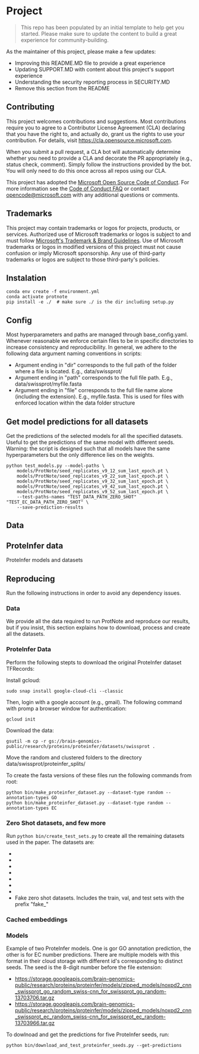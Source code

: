 # Project

> This repo has been populated by an initial template to help get you started. Please
> make sure to update the content to build a great experience for community-building.

As the maintainer of this project, please make a few updates:

- Improving this README.MD file to provide a great experience
- Updating SUPPORT.MD with content about this project's support experience
- Understanding the security reporting process in SECURITY.MD
- Remove this section from the README

## Contributing

This project welcomes contributions and suggestions.  Most contributions require you to agree to a
Contributor License Agreement (CLA) declaring that you have the right to, and actually do, grant us
the rights to use your contribution. For details, visit https://cla.opensource.microsoft.com.

When you submit a pull request, a CLA bot will automatically determine whether you need to provide
a CLA and decorate the PR appropriately (e.g., status check, comment). Simply follow the instructions
provided by the bot. You will only need to do this once across all repos using our CLA.

This project has adopted the [Microsoft Open Source Code of Conduct](https://opensource.microsoft.com/codeofconduct/).
For more information see the [Code of Conduct FAQ](https://opensource.microsoft.com/codeofconduct/faq/) or
contact [opencode@microsoft.com](mailto:opencode@microsoft.com) with any additional questions or comments.

## Trademarks

This project may contain trademarks or logos for projects, products, or services. Authorized use of Microsoft 
trademarks or logos is subject to and must follow 
[Microsoft's Trademark & Brand Guidelines](https://www.microsoft.com/en-us/legal/intellectualproperty/trademarks/usage/general).
Use of Microsoft trademarks or logos in modified versions of this project must not cause confusion or imply Microsoft sponsorship.
Any use of third-party trademarks or logos are subject to those third-party's policies.


## Instalation
```
conda env create -f environment.yml
conda activate protnote
pip install -e ./  # make sure ./ is the dir including setup.py
```
## Config
Most hyperparameters and paths are managed through base_config.yaml. Whenever reasonable we enforce certain files to be in specific directories to increase consistency and reproducibility. In general, we adhere to the following data argument naming conventions in scripts: 
* Argument ending in "dir" corresponds to the full path of the folder where a file is located. E.g., data/swissprot/
* Argument ending in "path" corresponds to the full file path. E.g., data/swissprot/myfile.fasta
* Argument ending in "file" corresponds to the full file name alone (including the extension). E.g., myfile.fasta. This is used for files with enforced location within the data folder structure

## Get model predictions for all datasets
Get the predictions of the selected models for all the specified datasets. Useful to get the predictions of the same model with different seeds. Warning: the script is designed such that all models have the same hyperparameters but the only difference lies on the weights. 


```
python test_models.py --model-paths \
    models/ProtNote/seed_replicates_v9_12_sum_last_epoch.pt \
    models/ProtNote/seed_replicates_v9_22_sum_last_epoch.pt \
    models/ProtNote/seed_replicates_v9_32_sum_last_epoch.pt \
    models/ProtNote/seed_replicates_v9_42_sum_last_epoch.pt \
    models/ProtNote/seed_replicates_v9_52_sum_last_epoch.pt \
    --test-paths-names "TEST_DATA_PATH_ZERO_SHOT" "TEST_EC_DATA_PATH_ZERO_SHOT" \
    --save-prediction-results
```

## Data



## ProteInfer data
ProteInfer models and datasets


## Reproducing 
Run the following instructions in order to avoid any dependency issues.

### Data
We provide all the data required to run ProtNote and reproduce our results, but if you insist, this section explains how to download, process and create all the datasets. 

### ProteInfer Data
Perform the following stepts to download the original ProteInfer dataset TFRecords:

Install gcloud:

```
sudo snap install google-cloud-cli --classic
```

Then, login with a google account (e.g., gmail). The following command with promp a browser window for authentication:

```
gcloud init
```

Download the data:

```
gsutil -m cp -r gs://brain-genomics-public/research/proteins/proteinfer/datasets/swissprot .
```

Move the random and clustered folders to the directory data/swissprot/proteinfer_splits/

To create the fasta versions of these files run the following commands from root:

```
python bin/make_proteinfer_dataset.py --dataset-type random --annotation-types GO
python bin/make_proteinfer_dataset.py --dataset-type random --annotation-types EC
```

### Zero Shot datasets, and few more
Run ```python bin/create_test_sets.py``` to create all the remaining datasets used in the paper. The datasets are:

*
* 
*
*
*
*
*
* Fake zero shot datasets. Includes the train, val, and test sets with the prefix "fake_"


### Cached embeddings


### Models
Example of two ProteInfer models. One is gor GO annotation prediction, the other is for EC number predictions. There are multiple models with this format in their cloud storage with different id's corresponding to distinct seeds. The seed is the 8-digit number before the file extension:

* https://storage.googleapis.com/brain-genomics-public/research/proteins/proteinfer/models/zipped_models/noxpd2_cnn_swissprot_go_random_swiss-cnn_for_swissprot_go_random-13703706.tar.gz
* https://storage.googleapis.com/brain-genomics-public/research/proteins/proteinfer/models/zipped_models/noxpd2_cnn_swissprot_ec_random_swiss-cnn_for_swissprot_ec_random-13703966.tar.gz

To dowlnoad and get the predictions for five ProteInfer seeds, run:

```
python bin/download_and_test_proteinfer_seeds.py --get-predictions
```